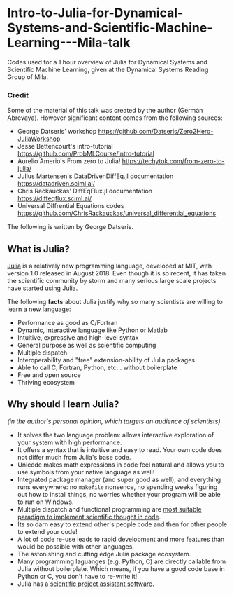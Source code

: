 # Intro-to-Julia-for-Dynamical-Systems-and-Scientific-Machine-Learning---Mila-talk
Codes used for a 1 hour overview of Julia for Dynamical Systems and Scientific Machine Learning, given at the Dynamical Systems Reading Group of Mila.


### Credit
Some of the material of this talk was created by the author (Germán Abrevaya). However significant content comes from the following sources:

* George Datseris' workshop https://github.com/Datseris/Zero2Hero-JuliaWorkshop
* Jesse Bettencourt's intro-tutorial https://github.com/ProbMLCourse/intro-tutorial
* Aurelio Amerio's From zero to Julia! https://techytok.com/from-zero-to-julia/
* Julius Martensen's DataDrivenDiffEq.jl documentation https://datadriven.sciml.ai/
* Chris Rackauckas' DiffEqFlux.jl documentation https://diffeqflux.sciml.ai/
* Universal Diffrential Equations codes https://github.com/ChrisRackauckas/universal_differential_equations






The following is written by George Datseris.

## What is Julia?

[Julia](https://julialang.org/) is a relatively new programming language, developed at MIT, with version 1.0 released in August 2018. Even though it is so recent, it has taken the scientific community by storm and many serious large scale projects have started using Julia.

The following **facts** about Julia justify why so many scientists are willing to learn a new language:

- Performance as good as C/Fortran
- Dynamic, interactive language like Python or Matlab
- Intuitive, expressive and high-level syntax
- General purpose as well as scientific computing
- Multiple dispatch
- Interoperability and "free" extension-ability of Julia packages
- Able to call C, Fortran, Python, etc... without boilerplate
- Free and open source
- Thriving ecosystem

## Why should I learn Julia?

*(in the author's personal opinion, which targets an audience of scientists)*

- It solves the two language problem: allows interactive exploration of your system with high performance.
- It offers a syntax that is intuitive and easy to read. Your own code does not differ much from Julia's base code.
- Unicode makes math expressions in code feel natural and allows you to use symbols from your native language as well!
- Integrated package manager (and super good as well), and everything runs everywhere: no `makefile` nonsence, no spending weeks figuring out how to install things, no worries whether your program will be able to run on Windows.
- Multiple dispatch and functional programming are [most suitable paradigm to implement scientific thought in code](https://www.youtube.com/watch?v=7y-ahkUsIrY).
- Its so darn easy to extend other's people code and then for other people to extend your code!
- A lot of code re-use leads to rapid development and more features than would be possible with other languages.
- The astonishing and cutting edge Julia package ecosystem.
- Many programming laguanges (e.g. Python, C) are directly callable from Julia without boilerplate. Which means, if you have a good code base in Python or C, you don't have to re-write it!
- Julia has a [scientific project assistant software](https://github.com/JuliaDynamics/DrWatson.jl).
